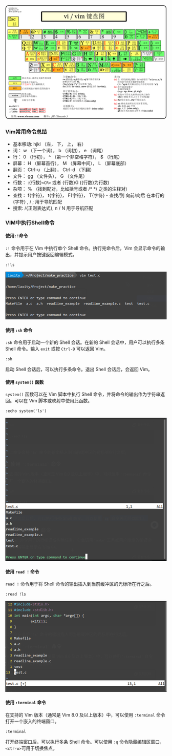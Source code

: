 ![Vim键位图](attachments/vi-vim-cheat-sheet-sch1.gif)
### Vim常用命令总结
-    基本移动: hjkl （左， 下， 上， 右）
-    词： w （下一个词）， b （词初）， e （词尾）
-    行： 0 （行初）， ^ （第一个非空格字符）， $ （行尾）
-    屏幕： H （屏幕首行）， M （屏幕中间）， L （屏幕底部）
-    翻页： Ctrl-u （上翻）， Ctrl-d （下翻）
-    文件： gg （文件头）， G （文件尾）
-    行数： :{行数}`<CR>` 或者 {行数}G ({行数}为行数)
-    杂项： % （找到配对，比如括号或者 /* */ 之类的注释对）
-    查找： f{字符}， t{字符}， F{字符}， T{字符}
	-         查找/到 向前/向后 在本行的{字符}
	        , / ; 用于导航匹配
-    搜索: /{正则表达式}, n / N 用于导航匹配

### VIM中执行Shell命令
#### 使用`:!`命令
`:!` 命令用于在 Vim 中执行单个 Shell 命令。执行完命令后，Vim 会显示命令的输出，并提示用户按键返回编辑模式。
```Vim
:!ls
```
![](attachments/Pasted%20image%2020240808142750.png)
#### 使用 `:sh` 命令

`:sh` 命令用于启动一个新的 Shell 会话。在新的 Shell 会话中，用户可以执行多条 Shell 命令。输入 `exit` 或按 `Ctrl-D` 可以返回 Vim。
```Vim
:sh
```
启动 Shell 会话后，可以执行多条命令。退出 Shell 会话后，会返回 Vim。
#### 使用 `system()` 函数
`system()` 函数可以在 Vim 脚本中执行 Shell 命令，并将命令的输出作为字符串返回。可以在 Vim 脚本或映射中使用此函数。
```Vim
:echo system('ls')
```
![](attachments/Pasted%20image%2020240808143007.png)
#### 使用 `read !` 命令
`read !` 命令用于将 Shell 命令的输出插入到当前缓冲区的光标所在行之后。
```Vim
:read !ls
```
![](attachments/Pasted%20image%2020240808143122.png)
#### 使用 `:terminal` 命令
在支持的 Vim 版本（通常是 Vim 8.0 及以上版本）中，可以使用 `:terminal` 命令打开一个嵌入的终端窗口。
```Vim
:terminal
```
打开终端窗口后，可以执行多条 Shell 命令。可以使用 `:q` 命令隐藏编辑区窗口，`<ctr-w>`可用于切换焦点。
